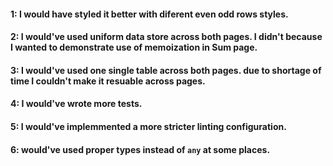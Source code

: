 #### 1: I would have styled it better with diferent even odd rows styles.
#### 2: I would've used uniform data store across both pages. I didn't because I wanted to demonstrate use of memoization in Sum page.
#### 3: I would've used one single table across both pages. due to shortage of time I couldn't make it resuable across pages.
#### 4: I would've wrote more tests.
#### 5: I would've implemmented a more stricter linting configuration.
#### 6: would've used proper types instead of `any` at some places.